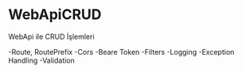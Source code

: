 # WebApiCRUD
WebApi ile CRUD İşlemleri

-Route, RoutePrefix
-Cors
-Beare Token
-Filters
-Logging
-Exception Handling
-Validation
